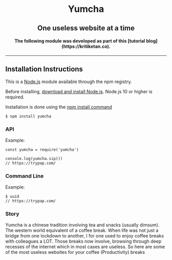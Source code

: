 <h1 align="center">
    <br>Yumcha<br>
</h1>
<h2 align="center">One useless website at a time</h2>

<h4 align="center">The following module was developed as part of this [tutorial blog](https://kritiketan.co). <h4 align="center">

<hr>

## Installation Instructions


This is a [Node.js](https://nodejs.org/en/download/) module available through the npm registry.

Before installing, [download and install Node.js](https://nodejs.org/en/download/). Node.js 10 or higher is required.

Installation is done using the [npm install command](https://docs.npmjs.com/downloading-and-installing-packages-locally)

```console
$ npm install yumcha
```

### API

Example:

```console
const yumcha = require('yumcha')

console.log(yumcha.sip())
// https://trypap.com/
```

### Command Line

Example:

```console
$ uuid
// https://trypap.com/
```

### Story

Yumcha is a chinese tradition involving tea and snacks (usually dimsum).
  The western world equivalent of a coffee break.
  When life was not just a bridge from one lockdown to another,
  I for one used to enjoy coffee breaks with colleagues a LOT.
  Those breaks now involve, browsing through deep recesses of the internet
  which in most cases are useless.
  So here are some of the most useless websites for your coffee (Productivity) breaks




